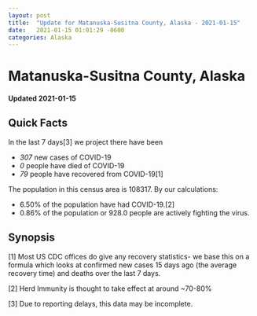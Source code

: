 ```yaml
---
layout: post
title:  "Update for Matanuska-Susitna County, Alaska - 2021-01-15"
date:   2021-01-15 01:01:29 -0600
categories: Alaska
---
```


# Matanuska-Susitna County, Alaska
#### Updated 2021-01-15

## Quick Facts

In the last 7 days[3] we project there have been
- *307* new cases of COVID-19
- *0* people have died of COVID-19
- *79* people have recovered from COVID-19[1]

The population in this census area is 108317. By our calculations:
- 6.50% of the population have had COVID-19.[2]
- 0.86% of the population or 928.0 people are actively fighting the virus.

## Synopsis




[1] Most US CDC offices do give any recovery statistics- we base this on a formula which looks at confirmed new cases
15 days ago (the average recovery time) and deaths over the last 7 days.

[2] Herd Immunity is thought to take effect at around ~70-80%

[3] Due to reporting delays, this data may be incomplete.
 
    